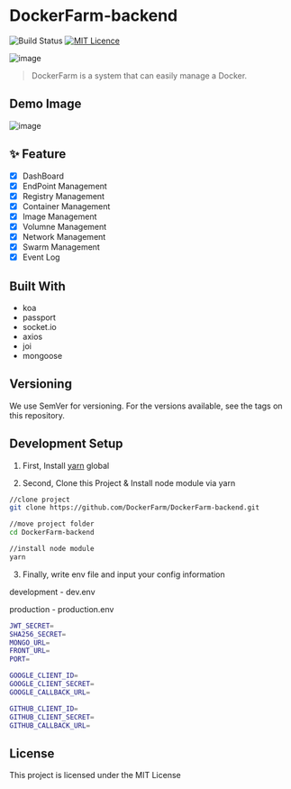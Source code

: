 # DockerFarm-backend

![Build Status](https://jenkins.dockerfarm.io/buildStatus/icon?job=DockerFarm-backend/master)
[![MIT Licence](https://badges.frapsoft.com/os/mit/mit.svg?v=103)](https://opensource.org/licenses/mit-license.php)

![image](https://user-images.githubusercontent.com/2585676/45164345-3824ac00-b22d-11e8-8582-f401e7b9dca8.png)

> DockerFarm is a system that can easily manage a Docker.

## Demo Image
![image](https://user-images.githubusercontent.com/2585676/47604376-f3024680-da33-11e8-8ea5-7dcae9eee3cb.png)

## ✨ Feature

- [x] DashBoard
- [x] EndPoint Management
- [x] Registry Management
- [x] Container Management
- [x] Image Management
- [x] Volumne Management
- [x] Network Management
- [x] Swarm Management
- [x] Event Log

## Built With

* koa
* passport
* socket.io
* axios
* joi
* mongoose

## Versioning
We use SemVer for versioning. For the versions available, see the tags on this repository.


## Development Setup

1. First, Install [yarn](https://yarnpkg.com/en/) global


2. Second, Clone this Project & Install node module via yarn

```sh
//clone project
git clone https://github.com/DockerFarm/DockerFarm-backend.git

//move project folder
cd DockerFarm-backend

//install node module
yarn
```

3. Finally, write env file and input your config information

development - dev.env

production - production.env

```sh
JWT_SECRET=
SHA256_SECRET=
MONGO_URL=
FRONT_URL=
PORT=

GOOGLE_CLIENT_ID=
GOOGLE_CLIENT_SECRET=
GOOGLE_CALLBACK_URL=

GITHUB_CLIENT_ID=
GITHUB_CLIENT_SECRET=
GITHUB_CALLBACK_URL=
```

## License

This project is licensed under the MIT License
